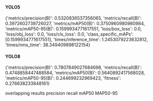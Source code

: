 #### YOLO5
{'metrics/precision(B)': 0.5320836537356065, 'metrics/recall(B)': 0.3972602739726027, 'metrics/mAP50(B)': 0.3750960980980984, 'metrics/mAP50-95(B)': 0.1599934771617551, 'loss/box_loss': 0.0, 'loss/obj_loss': 0.0, 'loss/cls_loss': 0.0, 'class_specific_mAPs': [0.1599934771617551], 'times/inference_time': 1.2453079223632812, 'times/nms_time': 38.349409898122154}

#### YOLO8
{'metrics/precision(B)': 0.7807849027684698, 'metrics/recall(B)': 0.4748858447488584, 'metrics/mAP50(B)': 0.5640892417568028, 'metrics/mAP50-95(B)': 0.244699232969423, 'fitness': 0.276638233848161}

overlapping results
precision
recall
mAP50
MAP50-95